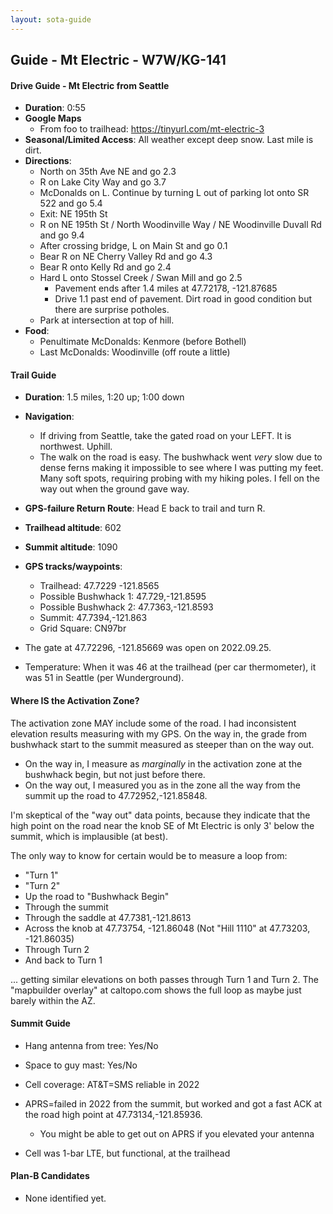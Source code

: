 ```yaml
---
layout: sota-guide
---
```

Guide - Mt Electric - W7W/KG-141
--------------------------------------------------------
#### Drive Guide - Mt Electric from Seattle

* **Duration**: 0:55
* **Google Maps** 
    * From foo to trailhead: https://tinyurl.com/mt-electric-3
* **Seasonal/Limited Access**: All weather except deep snow. Last mile is dirt.
* **Directions**:
    * North on 35th Ave NE and go 2.3
    * R on Lake City Way and go 3.7
    * McDonalds on L. Continue by turning L out of parking lot onto SR 522 and go 5.4
    * Exit: NE 195th St
    * R on NE 195th St / North Woodinville Way / NE Woodinville Duvall Rd and go 9.4
    * After crossing bridge, L on Main St and go 0.1
    * Bear R on NE Cherry Valley Rd and go 4.3
    * Bear R onto Kelly Rd and go 2.4
    * Hard L onto Stossel Creek / Swan Mill and go 2.5
      * Pavement ends after 1.4 miles at 47.72178, -121.87685
      * Drive 1.1 past end of pavement. Dirt road in good condition but there are surprise potholes.
    * Park at intersection at top of hill.
* **Food**: 
    * Penultimate McDonalds: Kenmore (before Bothell)
    * Last McDonalds: Woodinville (off route a little)



#### Trail Guide

* **Duration**: 1.5 miles, 1:20 up; 1:00 down 
* **Navigation**: 
    * If driving from Seattle, take the gated road on your LEFT. It is northwest.  Uphill.
    * The walk on the road is easy. The bushwhack went *very* slow due to dense ferns making it impossible to see where I was putting my feet. Many soft spots, requiring probing with my hiking poles. I fell on the way out when the ground gave way.
* **GPS-failure Return Route**: Head E back to trail and turn R.
    
* **Trailhead altitude**: 602
* **Summit altitude**: 1090
* **GPS tracks/waypoints**:
    * Trailhead: 47.7229 -121.8565
    * Possible Bushwhack 1: 47.729,-121.8595
    * Possible Bushwhack 2: 47.7363,-121.8593
    * Summit: 47.7394,-121.863
    * Grid Square: CN97br
* The gate at 47.72296, -121.85669 was open on 2022.09.25.
* Temperature: When it was 46 at the trailhead (per car thermometer), it was 51 in Seattle (per Wunderground).

#### Where IS the Activation Zone?

The activation zone MAY include some of the road. I had inconsistent elevation results measuring with my GPS. On the way in, the grade from bushwhack start to the summit measured as steeper than on the way out. 

* On the way in, I measure as *marginally* in the activation zone at the bushwhack begin, but not just before there. 
* On the way out, I measured you as in the zone all the way from the summit up the road to 47.72952,-121.85848.  

I'm skeptical of the "way out" data points, because they indicate that the high point on the road near the knob SE of Mt Electric is only 3' below the summit, which is implausible (at best).

The only way to know for certain would be to measure a loop from:

* "Turn 1"
*  "Turn 2" 
* Up the road to "Bushwhack Begin" 
* Through the summit
* Through the saddle at 47.7381,-121.8613
* Across the knob at 47.73754, -121.86048 (Not "Hill 1110" at 47.73203, -121.86035)
* Through Turn 2
* And back to Turn 1

... getting similar elevations on both passes through Turn 1 and Turn 2.  The "mapbuilder overlay" at caltopo.com shows the full loop as maybe just barely within the AZ.

#### Summit Guide

* Hang antenna from tree: Yes/No
* Space to guy mast: Yes/No
* Cell coverage: AT&T=SMS reliable in 2022
* APRS=failed in 2022 from the summit, but worked and got a fast ACK at the road high point at 47.73134,-121.85936.
  * You might be able to get out on APRS if you elevated your antenna

* Cell was 1-bar LTE, but functional, at the trailhead

#### Plan-B Candidates

* None identified yet.

